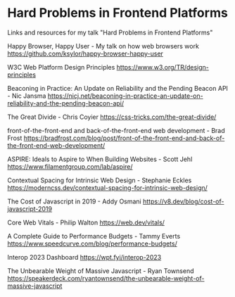 # Hard Problems in Frontend Platforms
Links and resources for my talk "Hard Problems in Frontend Platforms"

Happy Browser, Happy User - My talk on how web browsers work
https://github.com/ksylor/happy-browser-happy-user

W3C Web Platform Design Principles
https://www.w3.org/TR/design-principles

Beaconing in Practice: An Update on Reliability and the Pending Beacon API - Nic Jansma
https://nicj.net/beaconing-in-practice-an-update-on-reliability-and-the-pending-beacon-api/

The Great Divide - Chris Coyier
https://css-tricks.com/the-great-divide/

front-of-the-front-end and back-of-the-front-end web development - Brad Frost
https://bradfrost.com/blog/post/front-of-the-front-end-and-back-of-the-front-end-web-development/

ASPIRE: Ideals to Aspire to When Building Websites - Scott Jehl
https://www.filamentgroup.com/lab/aspire/

Contextual Spacing for Intrinsic Web Design - Stephanie Eckles
https://moderncss.dev/contextual-spacing-for-intrinsic-web-design/

The Cost of Javascript in 2019 - Addy Osmani
https://v8.dev/blog/cost-of-javascript-2019

Core Web Vitals - Philip Walton
https://web.dev/vitals/

A Complete Guide to Performance Budgets - Tammy Everts
https://www.speedcurve.com/blog/performance-budgets/

Interop 2023 Dashboard
https://wpt.fyi/interop-2023

The Unbearable Weight of Massive Javascript - Ryan Townsend 
https://speakerdeck.com/ryantownsend/the-unbearable-weight-of-massive-javascript
